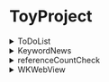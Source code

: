 # ToyProject

<details>
## <summary>  ToDoList </summary>


</details>


<details>
## <summary> KeywordNews </summary>

- UIKit
- MVP
- Naver API
- UserDefaults, CollectionView, TableView, Alamofire(Naver API)

</details>
<details>
## <summary> referenceCountCheck </summary>

- UIKit
- MVP
- 순환 참조 확인 예제

</details>
<details>
## <summary> WKWebView </summary>

- UIKit
- AlertController
- WKWebView 사용 방법

</details>

